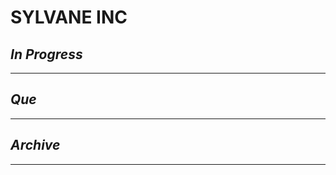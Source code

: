 # SYLVANE INC

## *In Progress*

--------------------

## *Que*

-----------------------------------
## *Archive*

-----------------------------------


